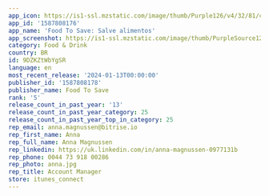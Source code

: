 ```yaml
---
app_icon: https://is1-ssl.mzstatic.com/image/thumb/Purple126/v4/32/81/cb/3281cbd0-8b6f-fd86-be0c-bb5dfb0f45c7/AppIcon-0-0-1x_U007emarketing-0-7-0-0-85-220.png/1024x1024bb.png
app_id: '1587808176'
app_name: 'Food To Save: Salve alimentos'
app_screenshot: https://is1-ssl.mzstatic.com/image/thumb/PurpleSource126/v4/1a/fe/7d/1afe7d01-8ca6-2074-16ee-cf6d7569a754/906a4128-2eb4-4b13-8715-32bdac5397b1_AppStore_6_5_01.png/1242x2688bb.png
category: Food & Drink
country: BR
id: 9DZKZtWbYgSR
language: en
most_recent_release: '2024-01-13T00:00:00'
publisher_id: '1587808178'
publisher_name: Food To Save
rank: '5'
release_count_in_past_year: '13'
release_count_in_past_year_category: 25
release_count_in_past_year_top_in_category: 25
rep_email: anna.magnussen@bitrise.io
rep_first_name: Anna
rep_full_name: Anna Magnussen
rep_linkedin: https://uk.linkedin.com/in/anna-magnussen-0977131b
rep_phone: 0044 73 918 00286
rep_photo: anna.jpg
rep_title: Account Manager
store: itunes_connect
---
```

